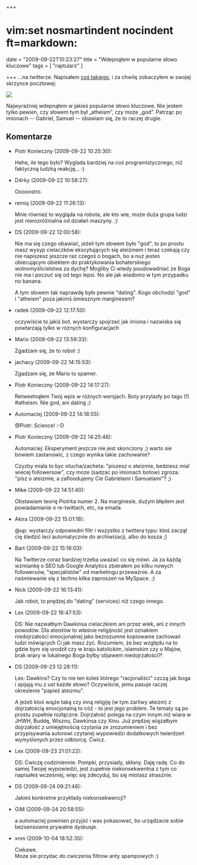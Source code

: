 +++
# vim:set nosmartindent nocindent ft=markdown:
date = "2009-09-22T10:23:27"
title = "Wdepnąłem w popularne słowo kluczowe"
tags = [ "raptularz" ]

+++
...na twitterze. Napisałem [coś
takiego](https://twitter.com/automatthias/status/4167653640), i za chwilę
zobaczyłem w swojej skrzynce pocztowej:

[![](http://media.blizinski.pl/images/blog/2009/twitter-storm-3.png-440px.jpg)](http://media.blizinski.pl/images/blog/2009/twitter-storm-3.png)

<!--more-->

Najwyraźniej wdepnąłem w jakieś popularne słowo kluczowe. Nie jestem tylko
pewien, czy słowem tym był „atheism”, czy może „god”. Patrząc po imionach --
Gabriel, Samuel -- obawiam się, że to raczej drugie.

## Komentarze

* Piotr Konieczny (2009-09-22 10:25:30): <p>Hehe, ile tego było? Wyglada
  bardziej na coś programistycznego, niż faktyczną ludzką reakcję... :)</p>
* D4rky (2009-09-22 10:58:27): <p>Ooooostro.</p>
* remiq (2009-09-22 11:26:13): <p>Mnie również to wygląda na robota, ale kto
  wie, może duża grupa ludzi jest nierozróżnialna od działań maszyny. ;)</p>
* DS (2009-09-22 12:00:58): <p>Nie ma się czego obawiać, jeżeli tym słowem było
  "god", to po prostu masz wysyp cielaczków ekscytujących się ateizmem i teraz
  czekają czy nie napiszesz jeszcze raz czegoś o bogach, bo a nuż jesteś
  obiecującym obiektem do praktykowania bohaterskiego wolnomyślicielstwa za
  dychę? Mogliby Ci wtedy poudowadniać że Boga nie ma i poczuć się od tego
  lepsi. No ale jak wiadomo w tym przypadku no banana.</p>  <p>A tym słowem tak
  naprawdę było pewnie "dating". Kogo obchodzi "god" i "atheism" poza jakimś
  śmiesznym marginesem?</p>
* radek (2009-09-22 12:17:50): <p>oczywiście to jakiś bot. wystarczy spojrzeć
  jak imiona i nazwiska się powtarzają tylko w różnych konfiguracjach</p>
* Mario (2009-09-22 13:59:33): <p>Zgadzam się, że to robot :)</p>
* jachacy (2009-09-22 14:15:53): <p>Zgadzam się, że Mario to spamer.</p>
* Piotr Konieczny (2009-09-22 14:17:27): <p>Retweetnąłem Twój wpis w różnych
  wersjach. Boty przylazły po tagu (!) #atheism. Nie god, ani dating ;)</p>
* Automaciej (2009-09-22 14:18:55): <p>@Piotr: Science! :-D</p>
* Piotr Konieczny (2009-09-22 14:25:46): <p>Automaciej: Eksperyment jeszcze nie
  jest skonczony ;) warto sie bowiem zastanowic, z czego wynika takie
  zachowanie? </p>  <p>Czyzby miala to byc otucha/zacheta: "piszesz o ateizmie,
  bedziesz mial wiecej followersow", czy moze (sadzac po imionach botow) zgroza:
  "pisz o ateizmie, a zafloodujemy Cie Gabrielami i Samuelami"? ;)</p>
* Mike (2009-09-22 14:51:40): <p>Obstawiam teorię Piotrka numer 2. Na
  marginesie, dużym błędem jest powiadamianie o re-twittach, etc, na emaila.</p>
* Akira (2009-09-22 15:01:18): <p>@up: wystarczy odpowiedni filtr  i wszystko z
  twittera typu: ktoś zaczął cię śledzić leci automatycznie do archiwizacji,
  albo do kosza ;)</p>
* Bart (2009-09-22 15:16:03): <p>Na Twitterze coraz bardziej trzeba uważać co
  się mówi. Ja za każdą wzmiankę o SEO lub Google Analytics zbierałem po kilku
  nowych followersów, "specjalistów" od marketingu przeważnie. A za naśmiewanie
  się z techno kilka zaproszeń na MySpace. ;)</p>
* Nick (2009-09-22 16:13:41): <p>Jak robot, to prędzej do "dating" (services)
  niż czego innego.</p>
* Lex (2009-09-22 16:47:53): <p>DS: Nie nazwałbym Dawkinsa cielaczkiem ani przez
  wiek, ani z innych powodów. Dla ateistów to właśnie religijność jest oznakiem
  niedojrzałości emocjonalnej jako bezrozumne kopiowanie zachowań ludzi
  mówiących Ci jak masz żyć. Rozumiem, że bez względu na to gdzie bym się
  urodził czy w kraju katolickim, islamskim czy u Majów, brak wiary w lokalnego
  Boga byłby objawem niedojrzałości?!</p>
* DS (2009-09-23 12:28:11): <p>Lex: Dawkins? Czy to nie ten koleś którego
  "racjonaliści" czczą jak boga i spijają mu z ust każde słowo? Oczywiście, jemu
  pasuje raczej okreslenie "papież ateizmu".</p>  <p>A jeżeli ktoś wiąże taką
  czy inną religiję (w tym żarliwy ateizm) z dojrzałością emocjonalną to cóż -
  to jest jego problem. Te tematy są po prostu zupełnie rozłączne. Dojrzałość
  polega na czym innym niż wiara w JHWH, Buddę, Wisznu, Dawkinsa czy Xinu. Już
  prędzej wiązałbym dojrzałość z umiejętnością czytania ze zrozumieniem i bez
  przypisywania autorowi czytanej wypowiedzi dodatkowych twierdzeń wymyślonych
  przez odbiorcę. Ćwicz.</p>
* Lex (2009-09-23 21:01:22): <p>DS: Ćwiczę codziniennie. Pompki, przysiady,
  skłony. Daję radę. Co do samej Twojej wypowiedzi, jest zupełnie
  niekonsekwentna z tym co napisałeś wcześniej, więc się zdecyduj, bo się
  miotasz strasznie.</p>
* DS (2009-09-24 09:21:46): <p>Jakieś konkretne przykłady niekonsekwencji?</p>
* GiM (2009-09-24 20:58:55): <p>a automaciej powinien przyjść i was pokasować,
  bo urządzacie sobie bezsensowne prywatne dyskusje.</p>
* xnm (2009-10-04 18:52:35): <p>Ciekawe.<br /> Moze sie przydac do cwiczenia
  filtrow anty spampowych :)</p>

